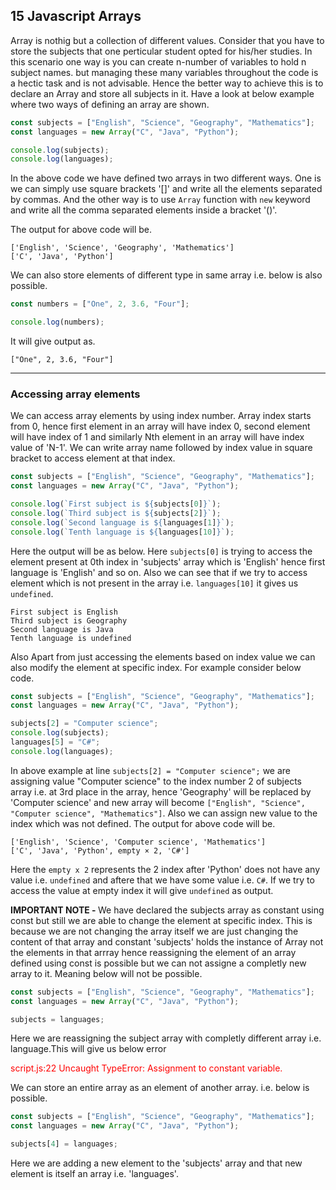 ## 15 Javascript Arrays

Array is nothig but a collection of different values. Consider that you have to store the subjects that one perticular student opted for his/her studies. In this scenario one way is you can create n-number of variables to hold n subject names. but managing these many variables throughout the code is a hectic task and is not advisable. Hence the better way to achieve this is to declare an Array and store all subjects in it. Have a look at below example where two ways of defining an array are shown.

```javascript
const subjects = ["English", "Science", "Geography", "Mathematics"];
const languages = new Array("C", "Java", "Python");

console.log(subjects);
console.log(languages);
```

In the above code we have defined two arrays in two different ways.
One is we can simply use square brackets '[]' and write all the elements separated by commas. And the other way is to use `Array` function with `new` keyword and write all the comma separated elements inside a bracket '()'.

The output for above code will be.

```
['English', 'Science', 'Geography', 'Mathematics']
['C', 'Java', 'Python']
```

We can also store elements of different type in same array i.e. below is also possible.

```javascript
const numbers = ["One", 2, 3.6, "Four"];

console.log(numbers);
```

It will give output as.

```
["One", 2, 3.6, "Four"]
```

<hr>

### Accessing array elements

We can access array elements by using index number. Array index starts from 0, hence first element in an array will have index 0, second element will have index of 1 and similarly Nth element in an array will have index value of 'N-1'. We can write array name followed by index value in square bracket to access element at that index.

```javascript
const subjects = ["English", "Science", "Geography", "Mathematics"];
const languages = new Array("C", "Java", "Python");

console.log(`First subject is ${subjects[0]}`);
console.log(`Third subject is ${subjects[2]}`);
console.log(`Second language is ${languages[1]}`);
console.log(`Tenth language is ${languages[10]}`);
```

Here the output will be as below. Here `subjects[0]` is trying to access the element present at 0th index in 'subjects' array which is 'English' hence first language is 'English' and so on. Also we can see that if we try to access element which is not present in the array i.e. `languages[10]` it gives us `undefined`.

```
First subject is English
Third subject is Geography
Second language is Java
Tenth language is undefined
```

Also Apart from just accessing the elements based on index value we can also modify the element at specific index. For example consider below code.

```javascript
const subjects = ["English", "Science", "Geography", "Mathematics"];
const languages = new Array("C", "Java", "Python");

subjects[2] = "Computer science";
console.log(subjects);
languages[5] = "C#";
console.log(languages);
```

In above example at line `subjects[2] = "Computer science";` we are assigning value "Computer science" to the index number 2 of subjects array i.e. at 3rd place in the array, hence 'Geography' will be replaced by 'Computer science' and new array will become `["English", "Science", "Computer science", "Mathematics"]`. Also we can assign new value to the index which was not defined. The output for above code will be.

```
['English', 'Science', 'Computer science', 'Mathematics']
['C', 'Java', 'Python', empty × 2, 'C#']
```

Here the `empty x 2` represents the 2 index after 'Python' does not have any value i.e. `undefined` and aftere that we have some value i.e. `C#`. If we try to access the value at empty index it will give `undefined` as output.

<strong>IMPORTANT NOTE - </strong> We have declared the subjects array as constant using const but still we are able to change the element at specific index. This is because we are not changing the array itself we are just changing the content of that array and constant 'subjects' holds the instance of Array not the elements in that arrray hence reassigning the element of an array defined using const is possible but we can not assigne a completly new array to it. Meaning below will not be possible.

```javascript
const subjects = ["English", "Science", "Geography", "Mathematics"];
const languages = new Array("C", "Java", "Python");

subjects = languages;
```

Here we are reassigning the subject array with completly different array i.e. language.This will give us below error

<p style="color:red;">script.js:22 Uncaught TypeError: Assignment to constant variable.</p>

We can store an entire array as an element of another array. i.e. below is possible.

```javascript
const subjects = ["English", "Science", "Geography", "Mathematics"];
const languages = new Array("C", "Java", "Python");

subjects[4] = languages;
```

Here we are adding a new element to the 'subjects' array and that new element is itself an array i.e. 'languages'.
